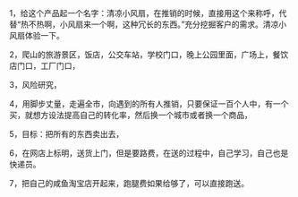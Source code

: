 1，给这个产品起一个名字：清凉小风扇，在推销的时候，直接用这个来称呼，代替“热不热啊，小风扇来一个啊，这种冗长的东西。”充分挖掘客户的需求。清凉小风扇体验一下。   

2，爬山的旅游景区，饭店，公交车站，学校门口，晚上公园里面，广场上，餐饮店门口，工厂门口，      

3，风险研究，

4，用脚步丈量，走遍全市，向遇到的所有人推销，只要保证一百个人中，有一个买，就想方设法提高自己的转化率，然后换一个城市或者换一个商品，

5，目标：把所有的东西卖出去，     

6，在网店上标明，送货上门，但是要路费，在送的过程中，自己学习，自己也是快递员。    

7，把自己的咸鱼淘宝店开起来，跑腿费如果给够了，可以直接跑送。
